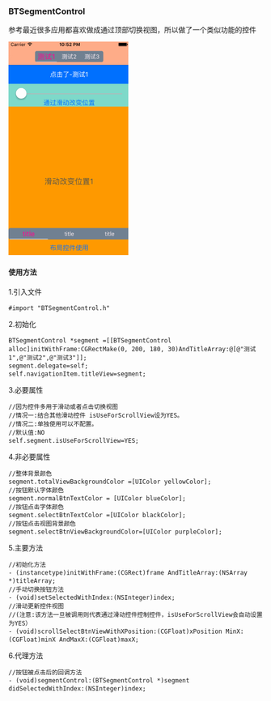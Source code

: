 ### BTSegmentControl

参考最近很多应用都喜欢做成通过顶部切换视图，所以做了一个类似功能的控件

![BTSegmentControl](./demo.gif)

#### 使用方法

1.引入文件

```
#import "BTSegmentControl.h"
```

2.初始化

```
BTSegmentControl *segment =[[BTSegmentControl alloc]initWithFrame:CGRectMake(0, 200, 180, 30)AndTitleArray:@[@"测试1",@"测试2",@"测试3"]];
segment.delegate=self;
self.navigationItem.titleView=segment;
```
3.必要属性

```
//因为控件多用于滑动或者点击切换视图
//情况一:结合其他滑动控件 isUseForScrollView设为YES。
//情况二:单独使用可以不配置。
//默认值:NO
self.segment.isUseForScrollView=YES;

```
4.非必要属性

```
//整体背景颜色
segment.totalViewBackgroundColor =[UIColor yellowColor];
//按钮默认字体颜色
segment.normalBtnTextColor = [UIColor blueColor];
//按钮点击字体颜色
segment.selectBtnTextColor =[UIColor blackColor];
//按钮点击视图背景颜色
segment.selectBtnViewBackgroundColor=[UIColor purpleColor];
```
5.主要方法

```
//初始化方法
- (instancetype)initWithFrame:(CGRect)frame AndTitleArray:(NSArray *)titleArray;
//手动切换按钮方法
- (void)setSelectedWithIndex:(NSInteger)index;
//滑动更新控件视图
//(注意:该方法一旦被调用则代表通过滑动控件控制控件，isUseForScrollView会自动设置为YES）
- (void)scrollSelectBtnViewWithXPosition:(CGFloat)xPosition MinX:(CGFloat)minX AndMaxX:(CGFloat)maxX;
```
6.代理方法

```
//按钮被点击后的回调方法
- (void)segmentControl:(BTSegmentControl *)segment didSelectedWithIndex:(NSInteger)index;

```